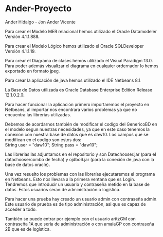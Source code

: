 # Ander-Proyecto

Ander Hidalgo - Jon Ander Vicente

Para crear el Modelo MER relacional hemos utilizado el Oracle Datamodeler Versión 4.1.1.888.

Para crear el Modelo Lógico hemos utilizado el Oracle SQLDeveloper Versión 4.1.1.19.

Para crear el Diagrama de clases hemos utilizado el Visual Paradigm 13.0. Para poder además visualizar el diagrama en cualquier ordernador lo hemos exportado en formato jpeg.

Para crear la aplicación de java hemos utilizado el IDE Netbeans 8.1.

La Base de Datos utilizada es Oracle Database Enterprise Edition Release 12.1.0.2.0.

Para hacer funcionar la aplicación primero importaremos el proyecto en Netbeans, al importar nos encontrara varios problemas ya que no encuentra las librerias utilizadas.

Debemos de acordarnos también de modificar el codigo del GenericoBD en el modelo segun nuestras necesidades, ya que en este caso tenemos la conexion con nuestra base de datos que es daw10.
Los campos que se modifican en el codigo son estos dos:           
  String user = "daw10";
  String pass = "daw10";

Las librerias las adjuntamos en el repositorio y son Datechooser.jar (para el datachoosercombo de fecha) y ojdbc6.jar (para la conexión de java con la base de datos oracle).

Una vez resuelto los problemas con las librerías ejecutaremos el programa en Netbeans. Esto nos llevara a la primera ventana que es Login. Tendremos que introducir un usuario y contraseña metido en la base de datos. Estos usuarios seran de administración o logística.

Para hacer una prueba hay creado un usuario admin con contraseña admin. Este usuario de prueba es de tipo administración, asi que es capaz de acceder a todo.

También se puede entrar por ejemplo con el usuario aritzGM con contraseña 1A que sería de administración o con amaiaGP con contraseña 2B que es de logística.

